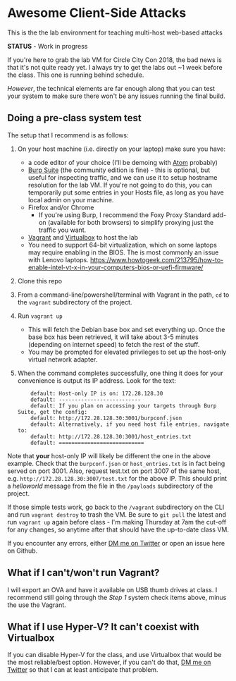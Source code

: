 # Awesome Client-Side Attacks
This is the the lab environment for teaching multi-host web-based attacks

**STATUS** - Work in progress

If you're here to grab the lab VM for Circle City Con 2018, the bad news is that it's not quite ready yet. I always try to get the labs out ~1 week before the class. This one is running behind schedule.

*However*, the technical elements are far enough along that you can test your system to make sure there won't be any issues running the final build.



## Doing a pre-class system test

The setup that I recommend is as follows:

1. On your host machine (i.e. directly on your laptop) make sure you have:

   - a code editor of your choice (I'll be demoing with [Atom](https://atom.io/) probably)
   - [Burp Suite](https://portswigger.net/burp) (the community edition is fine) - this is optional, but useful for inspecting traffic, and we can use it to setup hostname resolution for the lab VM. If you're not going to do this, you can temporarily put some entries in your Hosts file, as long as you have local admin on your machine.
   - Firefox and/or Chrome
     - If you're using Burp, I recommend the Foxy Proxy Standard add-on (available for both browsers) to simplify proxying just the traffic you want.
   - [Vagrant](https://www.vagrantup.com/) and [Virtualbox](https://www.virtualbox.org/) to host the lab
   - You need to support 64-bit virtualization, which on some laptops may require enabling in the BIOS. The is most commonly an issue with Lenovo laptops. https://www.howtogeek.com/213795/how-to-enable-intel-vt-x-in-your-computers-bios-or-uefi-firmware/

2. Clone this repo

3. From a command-line/powershell/terminal with Vagrant in the path, `cd` to the `vagrant` subdirectory of the project.

4. Run `vagrant up`

   - This will fetch the Debian base box and set everything up. Once the base box has been retrieved, it will take about 3-5 minutes (depending on internet speed) to fetch the rest of the stuff. 
   - You may be prompted for elevated privileges to set up the host-only virtual network adapter.

5. When the command completes successfully, one thing it does for your convenience is output its IP address. Look for the text:

   ```
       default: Host-only IP is on: 172.28.128.30
       default: --------------------------
       default: If you plan on accessing your targets through Burp Suite, get the config:
       default: http://172.28.128.30:3001/burpconf.json
       default: Alternatively, if you need host file entries, navigate to:
       default: http://172.28.128.30:3001/host_entries.txt
       default: ===========================
   ```

Note that **your** host-only IP will likely be different the one in the above example. Check that the `burpconf.json` or `host_entries.txt` is in fact being served on port 3001. Also, request test.txt on port 3007 of the same host, e.g. `http://172.28.128.30:3007/test.txt` for the above IP. This should print a _helloworld_ message from the file in the `/payloads` subdirectory of the project.

If those simple tests work, go back to the `/vagrant` subdirectory on the CLI and run `vagrant destroy` to trash the VM. Be sure to `git pull` the latest and run `vagrant up` again before class - I'm making Thursday at 7am the cut-off for any changes, so anytime after that should have the up-to-date class VM.

If you encounter any errors, either [DM me on Twitter](https://twitter.com/mic_wg) or open an issue here on Github.



## What if I can't/won't run Vagrant?

I will export an OVA and have it available on USB thumb drives at class. I recommend still going through the *Step 1* system check items above, minus the use the Vagrant.



## What if I use Hyper-V? It can't coexist with Virtualbox

If you can disable Hyper-V for the class, and use Virtualbox that would be the most reliable/best option. However, if you can't do that,  [DM me on Twitter](https://twitter.com/mic_wg) so that I can at least anticipate that problem. 